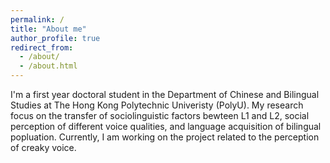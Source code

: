 ```yaml
---
permalink: /
title: "About me"
author_profile: true
redirect_from: 
  - /about/
  - /about.html
---
```


I'm a first year doctoral student in the Department of Chinese and Bilingual Studies at The Hong Kong Polytechnic Univeristy (PolyU). My research focus on the transfer of sociolinguistic factors bewteen L1 and L2, social perception of different voice qualities, and language acquisition of bilingual popluation. Currently, I am working on the project related to the perception of creaky voice. 
